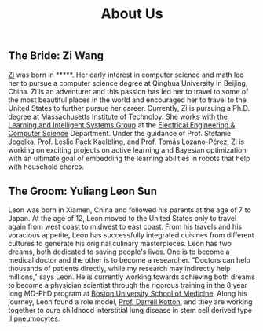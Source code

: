 ﻿---
bg: "about.jpg"
layout: page
title: "About Us"
crawlertitle: "Who are we"
permalink: /about/
summary: "About the bride and the groom"
active: about
---

## The Bride: Zi Wang


[Zi](http://zi-wang.com/) was born in *****. Her early interest in computer science and math led her to pursue a computer science degree at Qinghua University in Beijing, China. Zi is an adventurer and this passion has led her to travel to some of the most beautiful places in the world and encouraged her to travel to the United States to further pursue her career. Currently, Zi is pursuing a Ph.D. degree at Massachusetts Institute of Technoloy. She works with the [Learning and Intelligent Systems Group](http://lis.csail.mit.edu/new/) at the [Electrical Engineering & Computer Science](http://www.eecs.mit.edu/) Department. Under the guidance of Prof. Stefanie Jegelka, Prof. Leslie Pack Kaelbling, and Prof. Tomás Lozano-Pérez, Zi is working on exciting projects on active learning and Bayesian optimization with an ultimate goal of embedding the learning abilities in robots that help with household chores.

## The Groom: Yuliang Leon Sun

Leon was born in Xiamen, China and followed his parents at the age of 7 to Japan. At the age of 12, Leon moved to the United States only to travel again from west coast to midwest to east coast. From his travels and his voracious appetite, Leon has successfully integrated cuisines from different cultures to generate his original culinary masterpieces. Leon has two dreams, both dedicated to saving people's lives. One is to become a medical doctor and the other is to become a researcher. "Doctors can help thousands of patients directly, while my research may indirectly help millions," says Leon. He is currently working towards achieving both dreams to become a physician scientist through the rigorous training in the 8 year long MD-PhD program at [Boston University School of Medicine](http://www.bumc.bu.edu/). Along his journey, Leon found a role model, [Prof. Darrell Kotton](http://www.bumc.bu.edu/pulmonary/people/faculty/darrellkotton/), and they are working together to cure childhood interstitial lung disease in stem cell derived type II pneumocytes. 